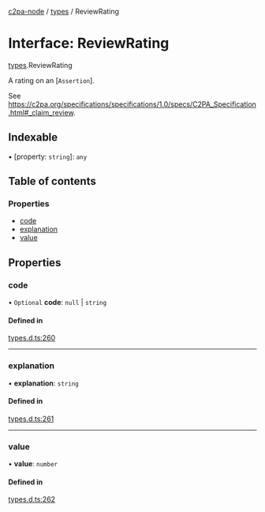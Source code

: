 [c2pa-node](../README.md) / [types](../modules/types.md) / ReviewRating

# Interface: ReviewRating

[types](../modules/types.md).ReviewRating

A rating on an [`Assertion`].

See
<https://c2pa.org/specifications/specifications/1.0/specs/C2PA_Specification.html#_claim_review>.

## Indexable

▪ [property: `string`]: `any`

## Table of contents

### Properties

- [code](types.ReviewRating.md#code)
- [explanation](types.ReviewRating.md#explanation)
- [value](types.ReviewRating.md#value)

## Properties

### code

• `Optional` **code**: ``null`` \| `string`

#### Defined in

[types.d.ts:260](https://github.com/crandmck/c2pa-node/blob/34230bb/js-src/types.d.ts#L260)

___

### explanation

• **explanation**: `string`

#### Defined in

[types.d.ts:261](https://github.com/crandmck/c2pa-node/blob/34230bb/js-src/types.d.ts#L261)

___

### value

• **value**: `number`

#### Defined in

[types.d.ts:262](https://github.com/crandmck/c2pa-node/blob/34230bb/js-src/types.d.ts#L262)
